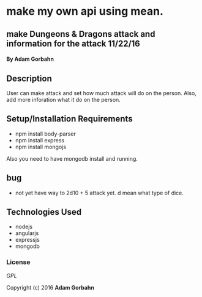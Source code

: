 # make my own api using mean. 

## make Dungeons & Dragons attack and information for the attack 11/22/16

#### By **Adam Gorbahn**

## Description
User can make attack and set how much attack will do on the person. Also, add more inforation what it do on the person.

## Setup/Installation Requirements

* npm install body-parser
* npm install express
* npm install mongojs

Also you need to have mongodb install and running.

## bug

* not yet have way to 2d10 + 5 attack yet. d mean what type of dice.

## Technologies Used

* nodejs
* angularjs
* expressjs
* mongodb

### License

*GPL*

Copyright (c) 2016 **Adam Gorbahn**
